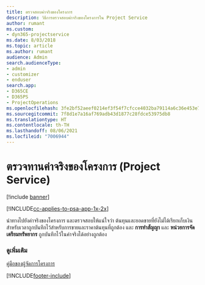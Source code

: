 ```yaml
---
title: ตรวจสอบค่าจริงของโครงการ
description: วิธีการตรวจสอบค่าจริงของโครงการใน Project Service
author: rumant
ms.custom:
- dyn365-projectservice
ms.date: 8/03/2018
ms.topic: article
ms.author: rumant
audience: Admin
search.audienceType:
- admin
- customizer
- enduser
search.app:
- D365CE
- D365PS
- ProjectOperations
ms.openlocfilehash: 3fe2bf52aeef0214ef3f54f7cfcce4032ba79114a6c36e453e7412a85af52a49
ms.sourcegitcommit: 7f8d1e7a16af769adb43d1877c28fdce53975db8
ms.translationtype: HT
ms.contentlocale: th-TH
ms.lasthandoff: 08/06/2021
ms.locfileid: "7006944"
---
```

# <a name="review-project-actuals-project-service"></a>ตรวจทานค่าจริงของโครงการ (Project Service)

[!include [banner](../includes/psa-now-project-operations.md)]

[!INCLUDE[cc-applies-to-psa-app-1x-2x](../includes/cc-applies-to-psa-app-1x-2x.md)]

นำทางไปยังค่าจริงของโครงการ และตรวจสอบให้แน่ใจว่า ต้นทุนและยอดขายที่ยังไม่ได้เรียกเก็บเงินสำหรับเวลาถูกบันทึกไว้สำหรับการขายและราคาต้นทุนที่ถูกต้อง และ **การทำสัญญา** และ **หน่วยการจัดเตรียมทรัพยากร** ถูกบันทึกไว้ในค่าจริงได้อย่างถูกต้อง  
  
### <a name="see-also"></a>ดูเพิ่มเติม  
 [คู่มือของผู้จัดการโครงการ](../psa/project-manager-guide.md)


[!INCLUDE[footer-include](../includes/footer-banner.md)]